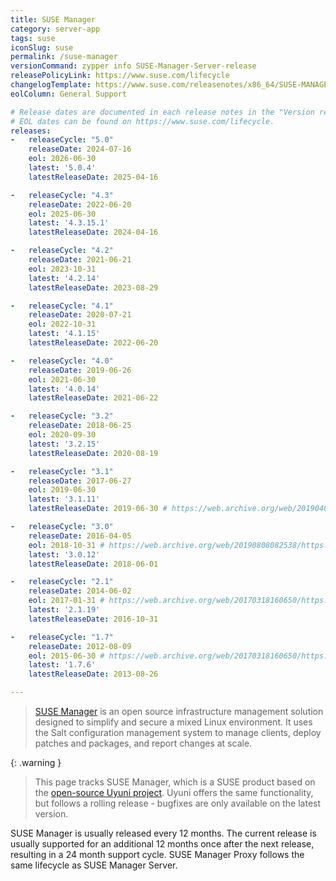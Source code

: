 ```yaml
---
title: SUSE Manager
category: server-app
tags: suse
iconSlug: suse
permalink: /suse-manager
versionCommand: zypper info SUSE-Manager-Server-release
releasePolicyLink: https://www.suse.com/lifecycle
changelogTemplate: https://www.suse.com/releasenotes/x86_64/SUSE-MANAGER/__RELEASE_CYCLE__/
eolColumn: General Support

# Release dates are documented in each release notes in the "Version revision history" paragraph.
# EOL dates can be found on https://www.suse.com/lifecycle.
releases:
-   releaseCycle: "5.0"
    releaseDate: 2024-07-16
    eol: 2026-06-30
    latest: '5.0.4'
    latestReleaseDate: 2025-04-16

-   releaseCycle: "4.3"
    releaseDate: 2022-06-20
    eol: 2025-06-30
    latest: '4.3.15.1'
    latestReleaseDate: 2024-04-16

-   releaseCycle: "4.2"
    releaseDate: 2021-06-21
    eol: 2023-10-31
    latest: '4.2.14'
    latestReleaseDate: 2023-08-29

-   releaseCycle: "4.1"
    releaseDate: 2020-07-21
    eol: 2022-10-31
    latest: '4.1.15'
    latestReleaseDate: 2022-06-20

-   releaseCycle: "4.0"
    releaseDate: 2019-06-26
    eol: 2021-06-30
    latest: '4.0.14'
    latestReleaseDate: 2021-06-22

-   releaseCycle: "3.2"
    releaseDate: 2018-06-25
    eol: 2020-09-30
    latest: '3.2.15'
    latestReleaseDate: 2020-08-19

-   releaseCycle: "3.1"
    releaseDate: 2017-06-27
    eol: 2019-06-30
    latest: '3.1.11'
    latestReleaseDate: 2019-06-30 # https://web.archive.org/web/20190407030446/https://www.suse.com/lifecycle/

-   releaseCycle: "3.0"
    releaseDate: 2016-04-05
    eol: 2018-10-31 # https://web.archive.org/web/20190808082538/https://www.suse.com/lifecycle/
    latest: '3.0.12'
    latestReleaseDate: 2018-06-01

-   releaseCycle: "2.1"
    releaseDate: 2014-06-02
    eol: 2017-01-31 # https://web.archive.org/web/20170318160650/https://www.suse.com/lifecycle/
    latest: '2.1.19'
    latestReleaseDate: 2016-10-31

-   releaseCycle: "1.7"
    releaseDate: 2012-08-09
    eol: 2015-06-30 # https://web.archive.org/web/20170318160650/https://www.suse.com/lifecycle/
    latest: '1.7.6'
    latestReleaseDate: 2013-08-26

---
```


> [SUSE Manager](https://www.suse.com/products/suse-manager/) is an open source infrastructure management solution designed to simplify and secure a mixed Linux environment. It uses the Salt configuration management system to manage clients, deploy patches and packages, and report changes at scale.


{: .warning }
> This page tracks SUSE Manager, which is a SUSE product based on the [open-source Uyuni project](https://uyuni-project.org). Uyuni offers the same functionality, but follows a rolling release - bugfixes are only available on the latest version.

SUSE Manager is usually released every 12 months. The current release is usually supported for an additional 12 months once after the next release, resulting in a 24 month support cycle. SUSE Manager Proxy follows the same lifecycle as SUSE Manager Server.
